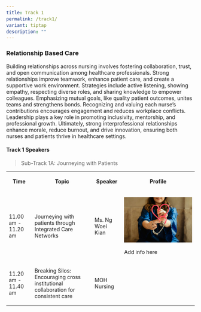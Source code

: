 ```yaml
---
title: Track 1
permalink: /track1/
variant: tiptap
description: ""
---
```

<h3>Relationship Based Care</h3>
<p>Building relationships across nursing involves fostering collaboration,
trust, and open communication among healthcare professionals. Strong relationships
improve teamwork, enhance patient care, and create a supportive work environment.
Strategies include active listening, showing empathy, respecting diverse
roles, and sharing knowledge to empower colleagues. Emphasizing mutual
goals, like quality patient outcomes, unites teams and strengthens bonds.
Recognizing and valuing each nurse’s contributions encourages engagement
and reduces workplace conflicts. Leadership plays a key role in promoting
inclusivity, mentorship, and professional growth. Ultimately, strong interprofessional
relationships enhance morale, reduce burnout, and drive innovation, ensuring
both nurses and patients thrive in healthcare settings.</p>
<h4>Track 1 Speakers</h4>
<blockquote>
<p>Sub-Track 1A: Journeying with Patients</p>
</blockquote>
<table style="minWidth: 100px">
<colgroup>
<col>
<col>
<col>
<col>
</colgroup>
<tbody>
<tr>
<th rowspan="1" colspan="1">
<p>Time</p>
</th>
<th rowspan="1" colspan="1">
<p>Topic</p>
</th>
<th rowspan="1" colspan="1">
<p>Speaker</p>
</th>
<th rowspan="1" colspan="1">
<p>Profile</p>
</th>
</tr>
<tr>
<td rowspan="1" colspan="1">
<p>11.00 am - 11.20 am</p>
</td>
<td rowspan="1" colspan="1">
<p>Journeying with patients through Integrated Care Networks</p>
</td>
<td rowspan="1" colspan="1">
<p>Ms. Ng Woei Kian</p>
</td>
<td rowspan="1" colspan="1">
<p></p>
<div class="isomer-image-wrapper">
<img style="width: 100%" height="auto" width="100%" alt="" src="/images/patty_brito_Y_3Dt0us7e0_unsplash.jpg">
</div>
<p>Add info here</p>
</td>
</tr>
<tr>
<td rowspan="1" colspan="1">
<p>11.20 am - 11.40 am</p>
</td>
<td rowspan="1" colspan="1">
<p>Breaking Silos: Encouraging cross institutional collaboration for consistent
care</p>
</td>
<td rowspan="1" colspan="1">
<p>MOH Nursing</p>
</td>
<td rowspan="1" colspan="1">
<p></p>
</td>
</tr>
</tbody>
</table>
<p></p>